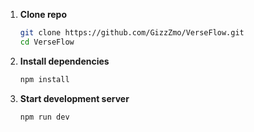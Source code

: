 1. **Clone repo**  
   ```bash
   git clone https://github.com/GizzZmo/VerseFlow.git
   cd VerseFlow
   

2. **Install dependencies**
   ```bash
   npm install
   ```

  

4. **Start development server**
   ```bash
   npm run dev
   ```


